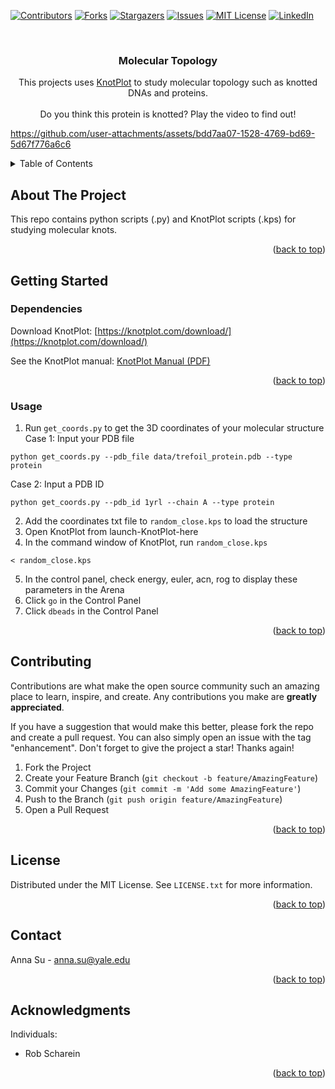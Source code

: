 <!-- Improved compatibility of back to top link: See: https://github.com/othneildrew/Best-README-Template/pull/73 -->
<a name="readme-top"></a>
<!--
*** Thanks for checking out the Best-README-Template. If you have a suggestion
*** that would make this better, please fork the repo and create a pull request
*** or simply open an issue with the tag "enhancement".
*** Don't forget to give the project a star!
*** Thanks again! Now go create something AMAZING! :D
-->



<!-- PROJECT SHIELDS -->
<!--
*** I'm using markdown "reference style" links for readability.
*** Reference links are enclosed in brackets [ ] instead of parentheses ( ).
*** See the bottom of this document for the declaration of the reference variables
*** for contributors-url, forks-url, etc. This is an optional, concise syntax you may use.
*** https://www.markdownguide.org/basic-syntax/#reference-style-links
-->
[![Contributors][contributors-shield]][contributors-url]
[![Forks][forks-shield]][forks-url]
[![Stargazers][stars-shield]][stars-url]
[![Issues][issues-shield]][issues-url]
[![MIT License][license-shield]][license-url]
[![LinkedIn][linkedin-shield]][linkedin-url]



<!-- PROJECT LOGO -->
<br />
<div align="center">
<!--   <a href="https://github.com/othneildrew/Best-README-Template">
    <img src="images/logo.png" alt="Logo" width="80" height="80">
  </a> -->

  <h3 align="center">Molecular Topology</h3>

  <p align="center">
    This projects uses <a href="https://knotplot.com/">KnotPlot</a> to study molecular topology such as knotted DNAs and proteins. 
    <br>
    <br>
    Do you think this protein is knotted? Play the video to find out!
  </p>
</div>

https://github.com/user-attachments/assets/bdd7aa07-1528-4769-bd69-5d67f776a6c6

<!-- TABLE OF CONTENTS -->
<details>
  <summary>Table of Contents</summary>
  <ol>
    <li>
      <a href="#about-the-project">About The Project</a>
    </li>
    <li>
      <a href="#getting-started">Getting Started</a>
      <ul>
        <li><a href="#dependencies">Dependencies</a></li>
        <li><a href="#usage">Usage</a></li>
      </ul>
    </li>
    <li><a href="#contributing">Contributing</a></li>
    <li><a href="#license">License</a></li>
    <li><a href="#contact">Contact</a></li>
    <li><a href="#acknowledgments">Acknowledgments</a></li>
  </ol>
</details>



<!-- ABOUT THE PROJECT -->
## About The Project

This repo contains python scripts (.py) and KnotPlot scripts (.kps) for studying molecular knots.


<p align="right">(<a href="#readme-top">back to top</a>)</p>


<!-- GETTING STARTED -->
## Getting Started

### Dependencies

Download KnotPlot: [https://knotplot.com/download/](https://knotplot.com/download/)

See the KnotPlot manual: [KnotPlot Manual (PDF)](https://knotplot.com/doc/KnotPlot-Manual.pdf)

<p align="right">(<a href="#readme-top">back to top</a>)</p>

### Usage

1. Run `get_coords.py` to get the 3D coordinates of your molecular structure 
Case 1: Input your PDB file
```
python get_coords.py --pdb_file data/trefoil_protein.pdb --type protein
```
Case 2: Input a PDB ID
```
python get_coords.py --pdb_id 1yrl --chain A --type protein
```
2. Add the coordinates txt file to `random_close.kps` to load the structure
3. Open KnotPlot from launch-KnotPlot-here
4. In the command window of KnotPlot, run `random_close.kps`
```
< random_close.kps
```
5. In the control panel, check energy, euler, acn, rog to display these parameters in the Arena
6. Click `go` in the Control Panel
7. Click `dbeads` in the Control Panel

<p align="right">(<a href="#readme-top">back to top</a>)</p>



<!-- CONTRIBUTING -->
## Contributing

Contributions are what make the open source community such an amazing place to learn, inspire, and create. Any contributions you make are **greatly appreciated**.

If you have a suggestion that would make this better, please fork the repo and create a pull request. You can also simply open an issue with the tag "enhancement".
Don't forget to give the project a star! Thanks again!

1. Fork the Project
2. Create your Feature Branch (`git checkout -b feature/AmazingFeature`)
3. Commit your Changes (`git commit -m 'Add some AmazingFeature'`)
4. Push to the Branch (`git push origin feature/AmazingFeature`)
5. Open a Pull Request

<p align="right">(<a href="#readme-top">back to top</a>)</p>



<!-- LICENSE -->
## License

Distributed under the MIT License. See `LICENSE.txt` for more information.

<p align="right">(<a href="#readme-top">back to top</a>)</p>



<!-- CONTACT -->
## Contact

Anna Su - [anna.su@yale.edu](anna.su@yale.edu) 

<p align="right">(<a href="#readme-top">back to top</a>)</p>



<!-- ACKNOWLEDGMENTS -->
## Acknowledgments

Individuals:
* Rob Scharein


<p align="right">(<a href="#readme-top">back to top</a>)</p>



<!-- MARKDOWN LINKS & IMAGES -->
<!-- https://www.markdownguide.org/basic-syntax/#reference-style-links -->
[contributors-shield]: https://img.shields.io/github/contributors/othneildrew/Best-README-Template.svg?style=for-the-badge
[contributors-url]: https://github.com/othneildrew/Best-README-Template/graphs/contributors
[forks-shield]: https://img.shields.io/github/forks/othneildrew/Best-README-Template.svg?style=for-the-badge
[forks-url]: https://github.com/othneildrew/Best-README-Template/network/members
[stars-shield]: https://img.shields.io/github/stars/othneildrew/Best-README-Template.svg?style=for-the-badge
[stars-url]: https://github.com/othneildrew/Best-README-Template/stargazers
[issues-shield]: https://img.shields.io/github/issues/othneildrew/Best-README-Template.svg?style=for-the-badge
[issues-url]: https://github.com/othneildrew/Best-README-Template/issues
[license-shield]: https://img.shields.io/github/license/othneildrew/Best-README-Template.svg?style=for-the-badge
[license-url]: https://github.com/othneildrew/Best-README-Template/blob/master/LICENSE.txt
[linkedin-shield]: https://img.shields.io/badge/-LinkedIn-black.svg?style=for-the-badge&logo=linkedin&colorB=555
[linkedin-url]: https://linkedin.com/in/othneildrew
[product-screenshot]: images/screenshot.png
